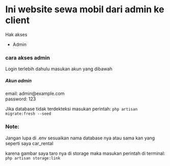 <h1>Ini website sewa mobil dari admin ke client</h1>
<span>Hak akses</span><br>
<ul>
    <li>Admin</li>
</ul>
<h3>cara akses admin</h3>
<p>Login terlebih dahulu masukan akun yang dibawah
</p>
<h5>Akun admin</h5>
<p>email: admin@example.com<br>
   password: 123</p>
<p>Jika database tidak terdekteksi masukan perintah: <code>php artisan migrate:fresh --seed</code></p>
<h3>Note:</h3>
<p>Jangan lupa di .env sesuaikan nama database nya atau sama kan yang seperti saya car_rental</p>
<p>karena gambar saya taro nya di storage maka masukan perintah di terminal: <code>php artisan storage:link</code> </p>
